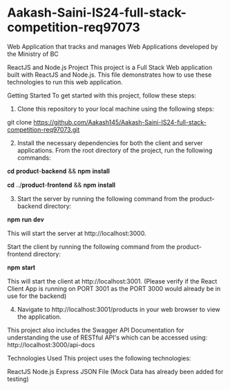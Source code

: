 # Aakash-Saini-IS24-full-stack-competition-req97073
Web Application that tracks and manages Web Applications developed by the Ministry of BC

ReactJS and Node.js Project
This project is a Full Stack Web application built with ReactJS and Node.js. This file demonstrates how to use these technologies to run this web application.

Getting Started
To get started with this project, follow these steps:

1. Clone this repository to your local machine using the following steps:

git clone https://github.com/Aakash145/Aakash-Saini-IS24-full-stack-competition-req97073.git


2. Install the necessary dependencies for both the client and server applications. From the root directory of the project, run the following commands:

𝐜𝐝 𝐩𝐫𝐨𝐝𝐮𝐜𝐭-𝐛𝐚𝐜𝐤𝐞𝐧𝐝 && 𝐧𝐩𝐦 𝐢𝐧𝐬𝐭𝐚𝐥𝐥

𝐜𝐝 ../𝐩𝐫𝐨𝐝𝐮𝐜𝐭-𝐟𝐫𝐨𝐧𝐭𝐞𝐧𝐝 && 𝐧𝐩𝐦 𝐢𝐧𝐬𝐭𝐚𝐥𝐥

3. Start the server by running the following command from the product-backend directory:

𝐧𝐩𝐦 𝐫𝐮𝐧 𝐝𝐞𝐯

This will start the server at http://localhost:3000.

Start the client by running the following command from the product-frontend directory:

𝐧𝐩𝐦 𝐬𝐭𝐚𝐫𝐭

This will start the client at http://localhost:3001. (Please verify if the React Client App is running on PORT 3001 as the PORT 3000 would already be in use for the backend)

4. Navigate to http://localhost:3001/products in your web browser to view the application.

This project also includes the Swagger API Documentation for understanding the use of RESTful API's which can be accessed using: http://localhost:3000/api-docs


Technologies Used
This project uses the following technologies:

ReactJS
Node.js
Express
JSON File (Mock Data has already been added for testing)
